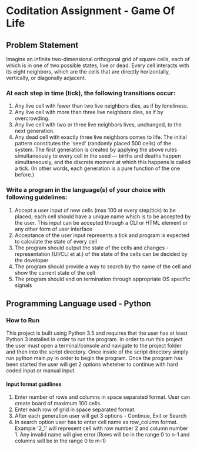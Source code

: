 # Coditation Assignment - Game Of Life
## Problem Statement
Imagine an infinite two-dimensional orthogonal grid of square cells, each of which is in one of two
possible states, live or dead. Every cell interacts with its eight neighbors, which are the cells that are
directly horizontally, vertically, or diagonally adjacent.
### At each step in time (tick), the following transitions occur:
1. Any live cell with fewer than two live neighbors dies, as if by loneliness.
2. Any live cell with more than three live neighbors dies, as if by overcrowding.
3. Any live cell with two or three live neighbors lives, unchanged, to the next generation.
4. Any dead cell with exactly three live neighbors comes to life.
The initial pattern constitutes the 'seed' (randomly placed 500 cells) of the system. The first generation is
created by applying the above rules simultaneously to every cell in the seed — births and deaths happen
simultaneously, and the discrete moment at which this happens is called a tick. (In other words, each
generation is a pure function of the one before.)
### Write a program in the language(s) of your choice with following guidelines:
1. Accept a user input of new cells (max 100 at every step/tick) to be placed; each cell should have a
unique name which is to be accepted by the user. This input can be accepted through a CLI or
HTML element or any other form of user interface
2. Acceptance of the user input represents a tick and program is expected to calculate the state of
every cell
3. The program should output the state of the cells and changes - representation (UI/CLI et al.) of
the state of the cells can be decided by the developer
4. The program should provide a way to search by the name of the cell and show the current state of
the cell
5. The program should end on termination through appropriate OS specific signals

## Programming Language used - Python
### How to Run
This project is built using Python 3.5 and requires that the user has at least Python 3 installed in order to run the program.
In order to run this project the user must open a terminal/console and navigate to the project folder and then into the script directory. Once inside of the script directory simply run python main.py in order to begin the program.
Once the program has been started the user will get 2 options wheteher to continue with hard coded input or manual input.
#### Input format guidlines
1. Enter number of rows and columns in space separated format. User can create board of maximum 100 cells.
2. Enter each row of grid in space separated format.
3. After each generation user will get 3 options - Continue, Exit or Search
4. In search option user has to enter cell name as row_column format. Example '2_1' will represent cell with row number 2 and column number 1. Any invalid name will give error.(Rows will be in the range 0 to n-1 and columns will be in the range 0 to m-1)


